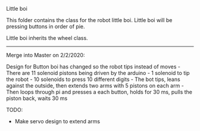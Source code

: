 Little boi

This folder contains the class for the robot little boi. Little boi will be pressing buttons in order of pie.

Little boi inherits the wheel class.

___________________________________________________________________________________________________________________
Merge into Master on 2/2/2020:

Design for Button boi has changed so the robot tips instead of moves
	- There are 11 solenoid pistons being driven by the arduino
		- 1 solenoid to tip the robot
		- 10 solenoids to press 10 different digits
	- The bot tips, leans against the outside, then extends two arms with 5 pistons on each arm
	- Then loops through pi and presses a each button, holds for 30 ms, pulls the piston back, waits 30 ms

TODO:
- Make servo design to extend arms
